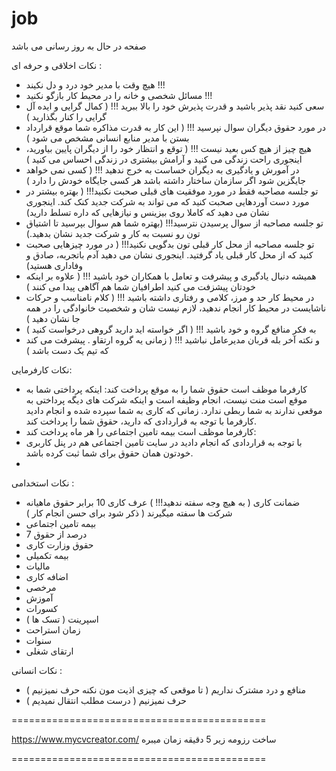 # job
صفحه در حال به روز رسانی می باشد

نکات اخلاقی و حرفه ای :
-  هیچ وقت با مدیر خود درد و دل نکیند !!!
-  مسائل شخصی و خانه را در محیط کار بازگو نکنید !!!
-  سعی کنید نقد پذیر باشید و قدرت پذیرش خود را بالا ببرید !!! ( کمال گرایی و ایده آل گرایی را کنار بگذارید )
-  در مورد حقوق دیگران سوال نپرسید !!! ( این کار به قدرت مذاکره شما موقع قرارداد بستن با مدیر منابع انسانی مشخص می شود )
-  هیچ چیز از هیچ کس بعید نیست !!! ( توقع و انتظار خود را از دیگران پایین بیاورید، اینجوری راحت زندگی می کنید و آرامش بیشتری در زندگی احساس می کنید )
-  در آمورش و یادگیری به دیگران خساست به خرج ندهید !!! ( کسی نمی خواهد جایگزین شود اگر سازمان ساختار داشته باشد هر کسی جایگاه خودش را دارد )
-  تو جلسه مصاحبه فقط در مورد موفقیت های قبلی صحبت نکنید!!! ( بهتره بیشتر در مورد دست آوردهایی صحبت کنید که می تواند به شرکت جدید کنک کند. اینجوری نشان می دهید که کاملا روی بیزینس و نیازهایی که داره تسلط دارید)
-  تو جلسه مصاحبه از سوال پرسیدن نترسید!!! (بهتره شما هم سوال بپرسید تا اشتیاق تون رو نسبت به کار و شرکت جدید نشان بدهید.)
-  تو جلسه مصاحبه از محل کار قبلی تون بدگویی نکنید!!! ( در مورد چیزهایی صحبت کنید که از محل کار قبلی یاد گرفتید. اینجوری نشان می دهید آدم باتجربه، صادق و وفاداری هستید)
-  همیشه دنبال یادگیری و پیشرفت و تعامل با همکاران خود باشید !!! ( علاوه بر اینکه خودتان پیشزفت می کنید اطرافیان شما هم آگاهی پیدا می کنند )
-  در محیط کار حد و مرز، کلامی و رفتاری داشته باشید !!! ( کلام نامناسب و حرکات ناشایست در محیط کار انجام ندهید، لازم نیست شان و شخصیت خانوادگی را در همه جا نشان دهید )
-  به فکر منافع گروه و خود باشید !!! ( اگر خواسته اید دارید گروهی درخواست کنید )
-  و نکته آخر بله قربان مدیرعامل نباشید !!! ( زمانی یه گروه ارتقاو . پیشرفت می کند که تیم یک دست باشد )

نکات کارفرمایی:
- کارفرما موظف است حقوق شما را به موقع پرداخت کند:
  اینکه پرداختی شما به موقع است منت نیست، انجام وظیفه است و اینکه شرکت های دیگه پرداختی به موقعی ندارند به شما ربطی ندارد. زمانی که کاری به شما سپرده شده و انجام دادید کارفرما با توجه به قراردادی که دارید، حقوق شما را پرداخت کند.
- کارفرما موظف است بیمه تامین اجتماعی را هر ماه پرداخت کند:
- با توجه به قراردادی که انجام دادید در سایت تامین اجتماعی هم در پنل کاربری خودتون همان حقوق برای شما ثبت کرده باشد.
- 
نکات استخدامی :
- ضمانت کاری ( به هیچ وجه سفته ندهید!!! ) عرف کاری 10 برابر حقوق ماهیانه شرکت ها سفته میگیرند ( ذکر شود برای حسن انجام کار )
- بیمه تامین اجتماعی
- 7 درصد از حقوق
- حقوق وزارت کاری
- بیمه تکمیلی
- مالیات
- اضافه کاری
- مرخصی
- آموزش
- کسورات
- اسپرینت ( تسک ها )
- زمان استراحت
- سنوات
- ارتقای شغلی

نکات انسانی :
- منافع و درد مشترک نداریم ( تا موقعی که چیزی اذیت مون نکنه حرف نمیزنیم )
- حرف نمیزنیم ( درست مطلب انتقال نمیدیم )
  

============================================

https://www.mycvcreator.com/
ساخت رزومه زیر 5 دقیقه زمان میبره

============================================
